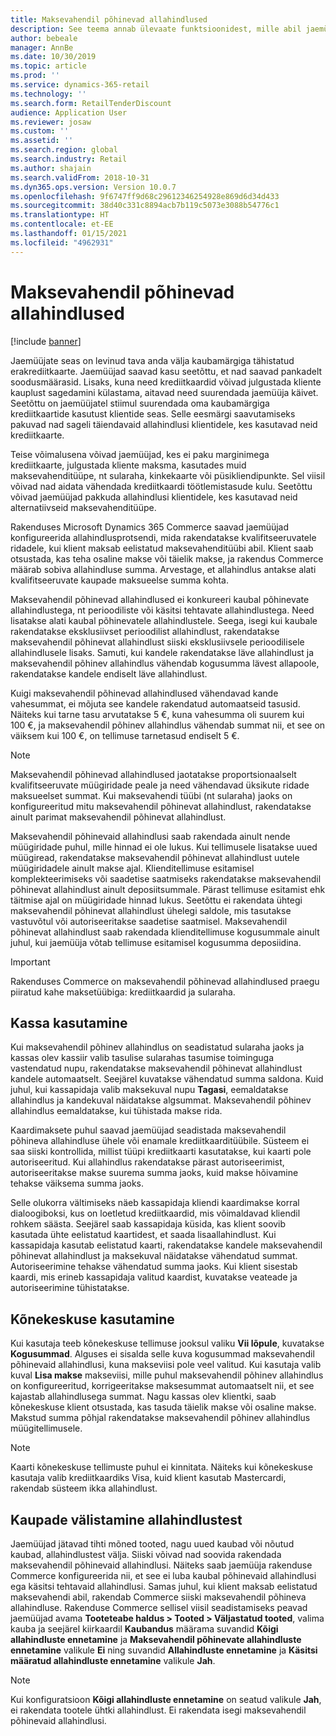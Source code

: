 ```yaml
---
title: Maksevahendil põhinevad allahindlused
description: See teema annab ülevaate funktsioonidest, mille abil jaemüüjad konfigureerivad allahindlusi kindlate maksevahenditüüpide jaoks.
author: bebeale
manager: AnnBe
ms.date: 10/30/2019
ms.topic: article
ms.prod: ''
ms.service: dynamics-365-retail
ms.technology: ''
ms.search.form: RetailTenderDiscount
audience: Application User
ms.reviewer: josaw
ms.custom: ''
ms.assetid: ''
ms.search.region: global
ms.search.industry: Retail
ms.author: shajain
ms.search.validFrom: 2018-10-31
ms.dyn365.ops.version: Version 10.0.7
ms.openlocfilehash: 9f6747ff9d68c29612346254928e869d6d34d433
ms.sourcegitcommit: 38d40c331c8894acb7b119c5073e3088b54776c1
ms.translationtype: HT
ms.contentlocale: et-EE
ms.lasthandoff: 01/15/2021
ms.locfileid: "4962931"
---
```

# <a name="tender-based-discounts"></a>Maksevahendil põhinevad allahindlused

[!include [banner](includes/banner.md)]


Jaemüüjate seas on levinud tava anda välja kaubamärgiga tähistatud erakrediitkaarte. Jaemüüjad saavad kasu seetõttu, et nad saavad pankadelt soodusmäärasid. Lisaks, kuna need krediitkaardid võivad julgustada kliente kauplust sagedamini külastama, aitavad need suurendada jaemüüja käivet. Seetõttu on jaemüüjatel stiimul suurendada oma kaubamärgiga krediitkaartide kasutust klientide seas. Selle eesmärgi saavutamiseks pakuvad nad sageli täiendavaid allahindlusi klientidele, kes kasutavad neid krediitkaarte.

Teise võimalusena võivad jaemüüjad, kes ei paku marginimega krediitkaarte, julgustada kliente maksma, kasutades muid maksevahenditüüpe, nt sularaha, kinkekaarte või püsikliendipunkte. Sel viisil võivad nad aidata vähendada krediitkaardi töötlemistasude kulu. Seetõttu võivad jaemüüjad pakkuda allahindlusi klientidele, kes kasutavad neid alternatiivseid maksevahenditüüpe.

Rakenduses Microsoft Dynamics 365 Commerce saavad jaemüüjad konfigureerida allahindlusprotsendi, mida rakendatakse kvalifitseeruvatele ridadele, kui klient maksab eelistatud maksevahenditüübi abil. Klient saab otsustada, kas teha osaline makse või täielik makse, ja rakendus Commerce määrab sobiva allahindluse summa. Arvestage, et allahindlus antakse alati kvalifitseeruvate kaupade maksueelse summa kohta.

Maksevahendil põhinevad allahindlused ei konkureeri kaubal põhinevate allahindlustega, nt perioodiliste või käsitsi tehtavate allahindlustega. Need lisatakse alati kaubal põhinevatele allahindlustele. Seega, isegi kui kaubale rakendatakse eksklusiivset perioodilist allahindlust, rakendatakse maksevahendil põhinevat allahindlust siiski eksklusiivsele perioodilisele allahindlusele lisaks. Samuti, kui kandele rakendatakse läve allahindlust ja maksevahendil põhinev allahindlus vähendab kogusumma lävest allapoole, rakendatakse kandele endiselt läve allahindlust.

Kuigi maksevahendil põhinevad allahindlused vähendavad kande vahesummat, ei mõjuta see kandele rakendatud automaatseid tasusid. Näiteks kui tarne tasu arvutatakse 5 €, kuna vahesumma oli suurem kui 100 €, ja maksevahendil põhinev allahindlus vähendab summat nii, et see on väiksem kui 100 €, on tellimuse tarnetasud endiselt 5 €.


> [!NOTE]
> Maksevahendil põhinevad allahindlused jaotatakse proportsionaalselt kvalifitseeruvate müügiridade peale ja need vähendavad üksikute ridade maksueelset summat. Kui maksevahendi tüübi (nt sularaha) jaoks on konfigureeritud mitu maksevahendil põhinevat allahindlust, rakendatakse ainult parimat maksevahendil põhinevat allahindlust.

Maksevahendil põhinevaid allahindlusi saab rakendada ainult nende müügiridade puhul, mille hinnad ei ole lukus. Kui tellimusele lisatakse uued müügiread, rakendatakse maksevahendil põhinevat allahindlust uutele müügiridadele ainult makse ajal. Klienditellimuse esitamisel komplekteerimiseks või saadetise saatmiseks rakendatakse maksevahendil põhinevat allahindlust ainult deposiitsummale. Pärast tellimuse esitamist ehk täitmise ajal on müügiridade hinnad lukus. Seetõttu ei rakendata ühtegi maksevahendil põhinevat allahindlust ühelegi saldole, mis tasutakse vastuvõtul või autoriseeritakse saadetise saatmisel. Maksevahendil põhinevat allahindlust saab rakendada klienditellimuse kogusummale ainult juhul, kui jaemüüja võtab tellimuse esitamisel kogusumma deposiidina.

> [!IMPORTANT]
> Rakenduses Commerce on maksevahendil põhinevad allahindlused praegu piiratud kahe maksetüübiga: krediitkaardid ja sularaha.

## <a name="pos-user-experience"></a>Kassa kasutamine

Kui maksevahendil põhinev allahindlus on seadistatud sularaha jaoks ja kassas olev kassiir valib tasulise sularahas tasumise toiminguga vastendatud nupu, rakendatakse maksevahendil põhinevat allahindlust kandele automaatselt. Seejärel kuvatakse vähendatud summa saldona. Kuid juhul, kui kassapidaja valib maksekuval nupu **Tagasi**, eemaldatakse allahindlus ja kandekuval näidatakse algsummat. Maksevahendil põhinev allahindlus eemaldatakse, kui tühistada makse rida.

Kaardimaksete puhul saavad jaemüüjad seadistada maksevahendil põhineva allahindluse ühele või enamale krediitkaarditüübile. Süsteem ei saa siiski kontrollida, millist tüüpi krediitkaarti kasutatakse, kui kaarti pole autoriseeritud. Kui allahindlus rakendatakse pärast autoriseerimist, autoriseeritakse makse suurema summa jaoks, kuid makse hõivamine tehakse väiksema summa jaoks.

Selle olukorra vältimiseks näeb kassapidaja kliendi kaardimakse korral dialoogiboksi, kus on loetletud krediitkaardid, mis võimaldavad kliendil rohkem säästa. Seejärel saab kassapidaja küsida, kas klient soovib kasutada ühte eelistatud kaartidest, et saada lisaallahindlust. Kui kassapidaja kasutab eelistatud kaarti, rakendatakse kandele maksevahendil põhinevat allahindlust ja maksekuval näidatakse vähendatud summat. Autoriseerimine tehakse vähendatud summa jaoks. Kui klient sisestab kaardi, mis erineb kassapidaja valitud kaardist, kuvatakse veateade ja autoriseerimine tühistatakse.


## <a name="call-center-user-experience"></a>Kõnekeskuse kasutamine

Kui kasutaja teeb kõnekeskuse tellimuse jooksul valiku **Vii lõpule**, kuvatakse **Kogusummad**. Alguses ei sisalda selle kuva kogusummad maksevahendil põhinevaid allahindlusi, kuna makseviisi pole veel valitud. Kui kasutaja valib kuval **Lisa makse** makseviisi, mille puhul maksevahendil põhinev allahindlus on konfigureeritud, korrigeeritakse maksesummat automaatselt nii, et see kajastab allahindlusega summat. Nagu kassas olev klientki, saab kõnekeskuse klient otsustada, kas tasuda täielik makse või osaline makse. Makstud summa põhjal rakendatakse maksevahendil põhinev allahindlus müügitellimusele.

> [!NOTE]
> Kaarti kõnekeskuse tellimuste puhul ei kinnitata. Näiteks kui kõnekeskuse kasutaja valib krediitkaardiks Visa, kuid klient kasutab Mastercardi, rakendab süsteem ikka allahindlust.

## <a name="exclude-items-from-discounts"></a>Kaupade välistamine allahindlustest

Jaemüüjad jätavad tihti mõned tooted, nagu uued kaubad või nõutud kaubad, allahindlustest välja. Siiski võivad nad soovida rakendada maksevahendil põhinevaid allahindlusi. Näiteks saab jaemüüja rakenduse Commerce konfigureerida nii, et see ei luba kaubal põhinevaid allahindlusi ega käsitsi tehtavaid allahindlusi. Samas juhul, kui klient maksab eelistatud maksevahendi abil, rakendab Commerce siiski maksevahendil põhineva allahindluse. Rakenduse Commerce sellisel viisil seadistamiseks peavad jaemüüjad avama **Tooteteabe haldus > Tooted > Väljastatud tooted**, valima kauba ja seejärel kiirkaardil **Kaubandus** määrama suvandid **Kõigi allahindluste ennetamine** ja **Maksevahendil põhinevate allahindluste ennetamine** valikule **Ei** ning suvandid **Allahindluste ennetamine** ja **Käsitsi määratud allahindluste ennetamine** valikule **Jah**.

> [!NOTE]
> Kui konfiguratsioon **Kõigi allahindluste ennetamine** on seatud valikule **Jah**, ei rakendata tootele ühtki allahindlust. Ei rakendata isegi maksevahendil põhinevaid allahindlusi.
